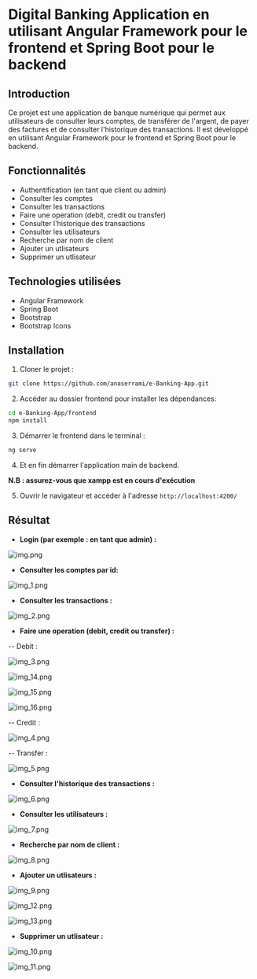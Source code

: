 # Digital Banking Application en utilisant Angular Framework pour le frontend et Spring Boot pour le backend

## Introduction

Ce projet est une application de banque numérique qui permet aux utilisateurs de consulter leurs comptes, de transférer de l'argent, de payer des factures et de consulter l'historique des transactions. Il est développé en utilisant Angular Framework pour le frontend et Spring Boot pour le backend.

## Fonctionnalités

- Authentification (en tant que client ou admin)
- Consulter les comptes
- Consulter les transactions
- Faire une operation (debit, credit ou transfer)
- Consulter l'historique des transactions
- Consulter les utilisateurs
- Recherche par nom de client
- Ajouter un utlisateurs
- Supprimer un utlisateur

## Technologies utilisées

- Angular Framework
- Spring Boot
- Bootstrap
- Bootstrap Icons

## Installation

1. Cloner le projet :

```bash
git clone https://github.com/anaserrami/e-Banking-App.git
```

2. Accéder au dossier frontend pour installer les dépendances:

```bash
cd e-Banking-App/frontend
npm install
```

3. Démarrer le frontend dans le terminal : 

```bash
ng serve
```

4. Et en fin démarrer l'application main de backend.

**N.B : assurez-vous que xampp est en cours d'exécution**

5. Ouvrir le navigateur et accéder à l'adresse `http://localhost:4200/`

## Résultat

- **Login (par exemple : en tant que admin) :**

![img.png](assets/img.png)

- **Consulter les comptes par id:**

![img_1.png](assets/img_1.png)

- **Consulter les transactions :**

![img_2.png](assets/img_2.png)

- **Faire une operation (debit, credit ou transfer) :**

-- Debit :

![img_3.png](assets/img_3.png)

![img_14.png](assets/img_14.png)

![img_15.png](assets/img_15.png)

![img_16.png](assets/img_16.png)

-- Credit :

![img_4.png](assets/img_4.png)

-- Transfer :

![img_5.png](assets/img_5.png)

- **Consulter l'historique des transactions :**

![img_6.png](assets/img_6.png)

- **Consulter les utilisateurs :**

![img_7.png](assets/img_7.png)

- **Recherche par nom de client :**

![img_8.png](assets/img_8.png)

- **Ajouter un utlisateurs :**

![img_9.png](assets/img_9.png)

![img_12.png](assets/img_12.png)

![img_13.png](assets/img_13.png)

- **Supprimer un utlisateur :**

![img_10.png](assets/img_10.png)

![img_11.png](assets/img_11.png)